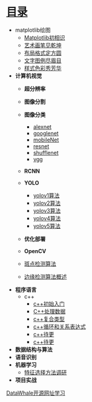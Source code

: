 # [目录](README.md)


* matplotlib绘图
    * [Matplotlib初相识](matplotlib/ch1.md)
    * [艺术画笔见乾坤](matplotlib/ch2.md)
    * [布局格式定方圆](matplotlib/ch3.md)
    * [文字图例尽眉目](matplotlib/ch4.md)
    * [样式色彩秀芳华](matplotlib/ch5.md)
* **计算机视觉**
    * **超分辨率**
    * **图像分割**
    * **图像分类**
      * [alexnet](DeepLearning/alexnet.md)   
      * [googlenet](DeepLearning/googlenet.md)
      * [mobileNet](DeepLearning/mobileNet.md)
      * [resnet](DeepLearning/resnet.md)
      * [shufflenet](DeepLearning/shufflenet.md)
      * [vgg](DeepLearning/vgg.md)
    * **RCNN**
    * **YOLO**
      * [yolov1算法](cv/yolov1.md)
      * [yolov2算法](cv/yolov2.md)
      * [yolov3算法](cv/yolov3.md)
      * [yolov4算法](cv/yolov4.md)
      * [yolov5算法](cv/yolov5.md)
    * **优化部署**

    * **OpenCV**
    * [斑点检测算法](cv/ch1.md)
    * [边缘检测算法概述](cv/ch2.md)
* **程序语言**
  * c++
    * [c++初始入门](C++/ch1.md)
    * [C++处理数据](C++/ch2.md)
    * [c++复合类型](C++/ch3.md)
    * [c++循环和关系表达式](C++/ch4.md)
    * [c++待更](C++/ch5.md)
    * [c++待更](C++/ch6.md)
* **数据结构与算法**
* **语音识别**
* **机器学习**
  * [特征选择方法调研](MachineLearning/ch1.md)
* **项目实战**



[DataWhale开源网址学习](https://datawhale.feishu.cn/docs/doccn0AOicI3LJ8RwhY0cuDPSOc#zDsZM5)



